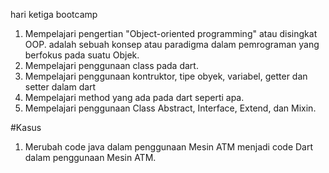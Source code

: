 hari ketiga bootcamp
1. Mempelajari pengertian "Object-oriented programming" atau disingkat OOP. adalah sebuah konsep atau paradigma dalam pemrograman yang berfokus pada suatu Objek.
2. Mempelajari penggunaan class pada dart.
3. Mempelajari penggunaan kontruktor, tipe obyek, variabel, getter dan setter dalam dart
4. Mempelajari method yang ada pada dart seperti apa.
5. Mempelajari penggunaan Class Abstract, Interface, Extend, dan Mixin.

#Kasus
1. Merubah code java dalam penggunaan Mesin ATM menjadi code Dart dalam penggunaan Mesin ATM.